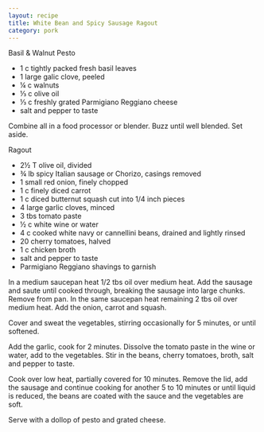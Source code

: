 ```yaml
---
layout: recipe
title: White Bean and Spicy Sausage Ragout
category: pork
---
```

Basil & Walnut Pesto

- 1 c tightly packed fresh basil leaves
- 1 large galic clove, peeled
- ¼ c walnuts
- ⅓ c olive oil
- ⅓ c freshly grated Parmigiano Reggiano cheese
- salt and pepper to taste
  
Combine all in a food processor or blender. Buzz until well blended. Set aside.
  
Ragout

- 2½ T olive oil, divided
- ¾ lb spicy Italian sausage or Chorizo, casings removed
- 1 small red onion, finely chopped
- 1 c finely diced carrot
- 1 c diced butternut squash cut into 1/4 inch pieces
- 4 large garlic cloves, minced
- 3 tbs tomato paste
- ½ c white wine or water
- 4 c cooked white navy or cannellini beans, drained and lightly rinsed
- 20 cherry tomatoes, halved
- 1 c chicken broth
- salt and pepper to taste
- Parmigiano Reggiano shavings to garnish

In a medium saucepan heat 1/2 tbs oil over medium heat. Add the sausage and saute until cooked through, breaking the sausage into large chunks. Remove from pan. In the same saucepan heat remaining 2 tbs oil over medium heat. Add the onion, carrot and squash. 

Cover and sweat the vegetables, stirring occasionally for 5 minutes, or until softened.

Add the garlic, cook for 2 minutes. Dissolve the tomato paste in the wine or water, add to the vegetables. Stir in the beans, cherry tomatoes, broth, salt and pepper to taste.

Cook over low heat, partially covered for 10 minutes. Remove the lid, add the sausage and continue cooking for another 5 to 10 minutes or until liquid is reduced, the beans are coated with the sauce and the vegetables are soft.

Serve with a dollop of pesto and grated cheese.
